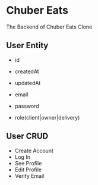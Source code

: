 # Chuber Eats

The Backend of Chuber Eats Clone

## User Entity
- id
- createdAt
- updatedAt

- email
- password 
- role(client|owner|delivery)

## User CRUD
- Create Account
- Log In
- See Profile
- Edit Profile
- Verify Email